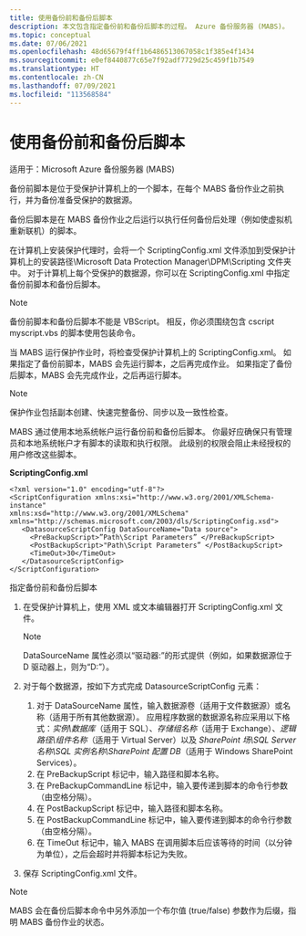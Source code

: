 ```yaml
---
title: 使用备份前和备份后脚本
description: 本文包含指定备份前和备份后脚本的过程。 Azure 备份服务器 (MABS)。
ms.topic: conceptual
ms.date: 07/06/2021
ms.openlocfilehash: 48d65679f4ff1b6486513067058c1f385e4f1434
ms.sourcegitcommit: e0ef8440877c65e7f92adf7729d25c459f1b7549
ms.translationtype: HT
ms.contentlocale: zh-CN
ms.lasthandoff: 07/09/2021
ms.locfileid: "113568584"
---
```

# <a name="using-pre-backup-and-post-backup-scripts"></a>使用备份前和备份后脚本

适用于：Microsoft Azure 备份服务器 (MABS)

备份前脚本是位于受保护计算机上的一个脚本，在每个 MABS 备份作业之前执行，并为备份准备受保护的数据源。

备份后脚本是在 MABS 备份作业之后运行以执行任何备份后处理（例如使虚拟机重新联机）的脚本。

在计算机上安装保护代理时，会将一个 ScriptingConfig.xml 文件添加到受保护计算机上的安装路径\Microsoft Data Protection Manager\DPM\Scripting 文件夹中。 对于计算机上每个受保护的数据源，你可以在 ScriptingConfig.xml 中指定备份前脚本和备份后脚本。

>[!Note]
>备份前脚本和备份后脚本不能是 VBScript。 相反，你必须围绕包含 cscript myscript.vbs 的脚本使用包装命令。

当 MABS 运行保护作业时，将检查受保护计算机上的 ScriptingConfig.xml。 如果指定了备份前脚本，MABS 会先运行脚本，之后再完成作业。 如果指定了备份后脚本，MABS 会先完成作业，之后再运行脚本。

>[!Note]
>保护作业包括副本创建、快速完整备份、同步以及一致性检查。

MABS 通过使用本地系统帐户运行备份前和备份后脚本。 你最好应确保只有管理员和本地系统帐户才有脚本的读取和执行权限。 此级别的权限会阻止未经授权的用户修改这些脚本。

**ScriptingConfig.xml**

```
<?xml version="1.0" encoding="utf-8"?>
<ScriptConfiguration xmlns:xsi="http://www.w3.org/2001/XMLSchema-instance" 
xmlns:xsd="http://www.w3.org/2001/XMLSchema" 
xmlns="http://schemas.microsoft.com/2003/dls/ScriptingConfig.xsd">
   <DatasourceScriptConfig DataSourceName="Data source">
     <PreBackupScript>”Path\Script Parameters” </PreBackupScript>
     <PostBackupScript>"Path\Script Parameters” </PostBackupScript>
     <TimeOut>30</TimeOut>
   </DatasourceScriptConfig>
</ScriptConfiguration>
```

指定备份前和备份后脚本

1. 在受保护计算机上，使用 XML 或文本编辑器打开 ScriptingConfig.xml 文件。

   >[!Note]
   >DataSourceName 属性必须以“驱动器:”的形式提供（例如，如果数据源位于 D 驱动器上，则为“D:”）。

1. 对于每个数据源，按如下方式完成 DatasourceScriptConfig 元素：


   1. 对于 DataSourceName 属性，输入数据源卷（适用于文件数据源）或名称（适用于所有其他数据源）。 应用程序数据的数据源名称应采用以下格式：_实例\数据库_（适用于 SQL）、_存储组名称_（适用于 Exchange）、_逻辑路径\组件名称_（适用于 Virtual Server）以及 _SharePoint 场\SQL Server 名称\SQL 实例名称\SharePoint 配置 DB_（适用于 Windows SharePoint Services）。
   1. 在 PreBackupScript 标记中，输入路径和脚本名称。
   1. 在 PreBackupCommandLine 标记中，输入要传递到脚本的命令行参数（由空格分隔）。
   1. 在 PostBackupScript 标记中，输入路径和脚本名称。
   1. 在 PostBackupCommandLine 标记中，输入要传递到脚本的命令行参数（由空格分隔）。
   1. 在 TimeOut 标记中，输入 MABS 在调用脚本后应该等待的时间（以分钟为单位），之后会超时并将脚本标记为失败。

1. 保存 ScriptingConfig.xml 文件。

>[!Note]
>MABS 会在备份后脚本命令中另外添加一个布尔值 (true/false) 参数作为后缀，指明 MABS 备份作业的状态。
